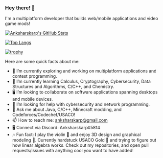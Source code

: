 ### Hey there! 👋

I'm a multiplatform developer that builds web/mobile applications and video game mods!

[![Anksharskarp's GitHub Stats](https://github-readme-stats.vercel.app/api?username=Anksharskarp&count_private=true&show_icons=true&theme=prussian)](https://github.com/anuraghazra/github-readme-stats)

[![Top Langs](https://github-readme-stats.vercel.app/api/top-langs/?username=Anksharskarp&count_private=true&theme=prussian)](https://github.com/anuraghazra/github-readme-stats)

[![trophy](https://github-profile-trophy.vercel.app/?username=ryo-ma&theme=nord)](https://github.com/ryo-ma/github-profile-trophy)


Here are some quick facts about me:

- 🔭 I’m currently exploring and working on multiplatform applications and contest programming.
- 🌱 I’m currently learning Calculus, Cryptography, Cybersecurity, Data Structures and Algorithms, C/C++, and Chemistry.
- 🖥 I’m looking to collaborate on software applications spanning desktops and mobile devices.
- 🤔 I’m looking for help with cybersecurity and network programming.
- 💬 Ask me about Java, C/C++, Minecraft modding, and Codeforces/Codechef/USACO!
- 📫 How to reach me: anksharskarp@gmail.com
- 🖥️ Connect via Discord: Anksharskarp#5814
- 🎶 Fun fact: I play the violin 🎻 and enjoy 3D design and graphical modeling 🔧. Currently hardstuck USACO Gold 🏅 and trying to figure out how linear algebra works.
Check out my repositories, and open pull requests/issues with anything cool you want to have added!
